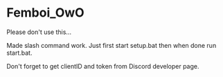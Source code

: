 # Femboi_OwO
Please don't use this...

Made slash command work. Just first start setup.bat then when done run start.bat.

Don't forget to get clientID and token from Discord developer page.

